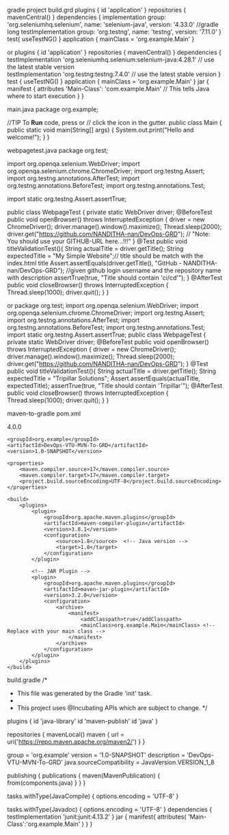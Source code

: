 gradle project
build.grd
plugins {
    id 'application'
}
repositories {
    mavenCentral()
}
dependencies {
    implementation group: 'org.seleniumhq.selenium', name: 'selenium-java', version: '4.33.0' //gradle long
    testImplementation group: 'org.testng', name: 'testng', version: '7.11.0'
}
test{
    useTestNG()
}
application {
    mainClass = 'org.example.Main'
}


or
plugins {
 id 'application'
 }
 repositories {
 mavenCentral()
 }
 dependencies {
 testImplementation 'org.seleniumhq.selenium:selenium-java:4.28.1' // use the latest stable
 version  
testImplementation 'org.testng:testng:7.4.0' // use the latest stable version 
 }
 test {
 useTestNG()
 }
 application {
 mainClass = 'org.example.Main'
}
jar {
 manifest {
 attributes 'Main-Class': 'com.example.Main'  // This tells Java where to start execution
 }
}


main.java
package org.example;

//TIP To <b>Run</b> code, press <shortcut actionId="Run"/> or
// click the <icon src="AllIcons.Actions.Execute"/> icon in the gutter.
public class Main {
    public static void main(String[] args) {
        System.out.print("Hello and welcome!");
    }
}


webpagetest.java
package org.test;

import org.openqa.selenium.WebDriver;
import org.openqa.selenium.chrome.ChromeDriver;
import org.testng.Assert;
import org.testng.annotations.AfterTest;
import org.testng.annotations.BeforeTest;
import org.testng.annotations.Test;

import static org.testng.Assert.assertTrue;

public class WebpageTest {
    private static WebDriver driver;
    @BeforeTest
    public void openBrowser() throws InterruptedException {
        driver = new ChromeDriver();
        driver.manage().window().maximize();
        Thread.sleep(2000);
        driver.get("https://github.com/NANDITHA-nan/DevOps-GRD"); // "Note: You should use your GITHUB-URL here...!!!"
    }
    @Test
    public void titleValidationTest(){
        String actualTitle = driver.getTitle();
        String expectedTitle = "My Simple Website";// title should be match with the index.html title
        Assert.assertEquals(driver.getTitle(), "GitHub - NANDITHA-nan/DevOps-GRD");
        //given github login  username and the repository name with description
        assertTrue(true, "Title should contain 'ci/cd'");
    }
    @AfterTest
    public void closeBrowser() throws InterruptedException {
        Thread.sleep(1000);
        driver.quit();
    }
}


or
 package org.test;
 import org.openqa.selenium.WebDriver;
 import org.openqa.selenium.chrome.ChromeDriver;
 import org.testng.Assert;
 import org.testng.annotations.AfterTest;
  import org.testng.annotations.BeforeTest;
  import org.testng.annotations.Test;
import static org.testng.Assert.assertTrue;
 public class WebpageTest {
 private static WebDriver driver;
 @BeforeTest
 public void openBrowser() throws InterruptedException {
 driver = new ChromeDriver();
 driver.manage().window().maximize();
 Thread.sleep(2000);
 driver.get("https://github.com/NANDITHA-nan/DevOps-GRD");
 }
 @Test
 public void titleValidationTest(){
 String actualTitle = driver.getTitle();
 String expectedTitle = "Tripillar Solutions";
 Assert.assertEquals(actualTitle, expectedTitle);
 assertTrue(true, "Title should contain 'Tripillar'");
 @AfterTest
 public void closeBrowser() throws InterruptedException {
 Thread.sleep(1000);
 driver.quit();
}
}

maven-to-gradle
pom.xml
<?xml version="1.0" encoding="UTF-8"?>
<project xmlns="http://maven.apache.org/POM/4.0.0"
         xmlns:xsi="http://www.w3.org/2001/XMLSchema-instance"
         xsi:schemaLocation="http://maven.apache.org/POM/4.0.0 http://maven.apache.org/xsd/maven-4.0.0.xsd">
    <modelVersion>4.0.0</modelVersion>

    <groupId>org.example</groupId>
    <artifactId>DevOps-VTU-MVN-To-GRD</artifactId>
    <version>1.0-SNAPSHOT</version>

    <properties>
        <maven.compiler.source>17</maven.compiler.source>
        <maven.compiler.target>17</maven.compiler.target>
        <project.build.sourceEncoding>UTF-8</project.build.sourceEncoding>
    </properties>

    <build>
        <plugins>
            <plugin>
                <groupId>org.apache.maven.plugins</groupId>
                <artifactId>maven-compiler-plugin</artifactId>
                <version>3.8.1</version>
                <configuration>
                    <source>1.8</source>  <!-- Java version -->
                    <target>1.8</target>
                </configuration>
            </plugin>

            <!-- JAR Plugin -->
            <plugin>
                <groupId>org.apache.maven.plugins</groupId>
                <artifactId>maven-jar-plugin</artifactId>
                <version>3.2.0</version>
                <configuration>
                    <archive>
                        <manifest>
                            <addClasspath>true</addClasspath>
                            <mainClass>org.example.Main</mainClass> <!-- Replace with your main class -->
                        </manifest>
                    </archive>
                </configuration>
            </plugin>
        </plugins>
    </build>

</project>

build.gradle
/*
 * This file was generated by the Gradle 'init' task.
 *
 * This project uses @Incubating APIs which are subject to change.
 */

plugins {
    id 'java-library'
    id 'maven-publish'
    id 'java'
}

repositories {
    mavenLocal()
    maven {
        url = uri('https://repo.maven.apache.org/maven2/')
    }
}

group = 'org.example'
version = '1.0-SNAPSHOT'
description = 'DevOps-VTU-MVN-To-GRD'
java.sourceCompatibility = JavaVersion.VERSION_1_8

publishing {
    publications {
        maven(MavenPublication) {
            from(components.java)
        }
    }
}

tasks.withType(JavaCompile) {
    options.encoding = 'UTF-8'
}

tasks.withType(Javadoc) {
    options.encoding = 'UTF-8'
}
dependencies {
    testImplementation 'junit:junit:4.13.2'
}
jar {
    manifest{
        attributes(
                'Main-Class':'org.example.Main'
        )
    }
}
